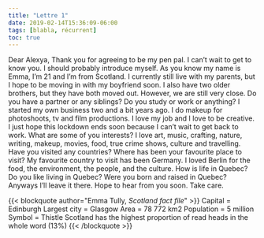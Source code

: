 ```yaml
---
title: "Lettre 1"
date: 2019-02-14T15:36:09-06:00
tags: [blabla, récurrent]
toc: true
---
```

Dear Alexya, 
Thank you for agreeing to be my pen pal. I can’t wait to get to know you. I should probably introduce myself. As you know my name is Emma, I’m 21 and I’m from Scotland. I currently still live with my parents, but I hope to be moving in with my boyfriend soon. I also have two older brothers, but they have both moved out. However, we are still very close. Do you have a partner or any siblings? Do you study or work or anything? I started my own business two and a bit years ago. I do makeup for photoshoots, tv and film productions. I love my job and I love to be creative. I just hope this lockdown ends soon because I can’t wait to get back to work. What are some of you interests? I love art, music, crafting, nature, writing, makeup, movies, food, true crime shows, culture and travelling. Have you visited any countries?  Where has been your favourite place to visit? My favourite country to visit has been Germany. I loved Berlin for the food, the environment, the people, and the culture. How is life in Quebec? Do you like living in Quebec? Were you born and raised in Quebec? Anyways I’ll leave it there. Hope to hear from you soon. Take care. 

{{< blockquote author="Emma Tully, *Scotland fact file*" >}}
Capital = Edinburgh
Largest city = Glasgow
Area = 78 772 km2 
Population = 5 million
Symbol = Thistle
Scotland has the highest proportion of read heads in the whole word (13%)
{{< /blockquote >}}
